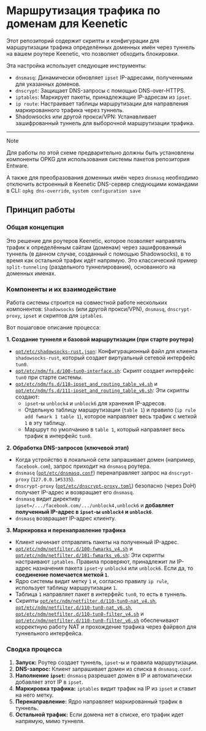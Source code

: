 # Маршрутизация трафика по доменам для Keenetic

Этот репозиторий содержит скрипты и конфигурации для маршрутизации трафика определённых доменных имён через туннель на вашем роутере Keenetic, что позволяет обходить блокировки.

Эта настройка использует следующие инструменты:

- `dnsmasq`: Динамически обновляет `ipset` IP-адресами, полученными для указанных доменов.
- `dnscrypt`: Защищает DNS-запросы с помощью DNS-over-HTTPS.
- `iptables`: Маркирует пакеты, принадлежащие IP-адресам из `ipset`.
- `ip route`: Настраивает таблицы маршрутизации для направления маркированного трафика через туннель.
- Shadowsocks или другой прокси/VPN: Устанавливает зашифрованный туннель для выборочной маршрутизации трафика.

---

> [!NOTE]  
> Для работы по этой схеме предварительно должны быть установлены компоненты OPKG для использования системы пакетов репозитория Entware.
> 
> А также для преобразования доменных имён через `dnsmasq` необходимо отключить встроенный в Keenetic DNS-сервер следующими командами в CLI:
> `opkg dns-override`, `system configuration save`

## Принцип работы

### Общая концепция

Это решение для роутеров Keenetic, которое позволяет направлять трафик к определённым сайтам (доменам) через зашифрованный туннель (в данном случае, созданный с помощью Shadowsocks), в то время как остальной трафик идёт напрямую. Это классический пример `split-tunneling` (раздельного туннелирования), основанного на доменных именах.

### Компоненты и их взаимодействие

Работа системы строится на совместной работе нескольких компонентов: `Shadowsocks` (или другой прокси/VPN), `dnsmasq`, `dnscrypt-proxy`, `ipset` и скриптов для `iptables`.

Вот пошаговое описание процесса:

**1. Создание туннеля и базовой маршрутизации (при старте роутера)**

*   [`opt/etc/shadowsocks-rust.json`](opt/etc/shadowsocks-rust.json): Конфигурационный файл для клиента `shadowsocks-rust`, который создает виртуальный сетевой интерфейс `tun0`.
*   [`opt/etc/ndm/fs.d/100-tun0-interface.sh`](opt/etc/ndm/fs.d/100-tun0-interface.sh): Скрипт создает интерфейс `tun0` при старте системы.
*   [`opt/etc/ndm/fs.d/110-ipset_and_routing_table_v4.sh`](opt/etc/ndm/fs.d/110-ipset_and_routing_table_v4.sh) и [`opt/etc/ndm/fs.d/111-ipset_and_routing_table_v6.sh`](opt/etc/ndm/fs.d/111-ipset_and_routing_table_v6.sh): Эти скрипты создают:
    *   `ipset`-ы `unblock4` и `unblock6` для хранения IP-адресов.
    *   Отдельную таблицу маршрутизации (`table 1`) и правило (`ip rule add fwmark 1 table 1`), которое направляет весь трафик с меткой `1` в эту таблицу.
    *   Маршрут по умолчанию в `table 1`, который направляет весь трафик в интерфейс `tun0`.

**2. Обработка DNS-запросов (ключевой этап)**

*   Когда устройство в локальной сети запрашивает домен (например, `facebook.com`), запрос приходит на `dnsmasq` роутера.
*   `dnsmasq` ([`opt/etc/dnsmasq.conf`](opt/etc/dnsmasq.conf)) перенаправляет запрос на `dnscrypt-proxy` (`127.0.0.1#5335`).
*   `dnscrypt-proxy` ([`opt/etc/dnscrypt-proxy.toml`](opt/etc/dnscrypt-proxy.toml)) безопасно (через DoH) получает IP-адрес и возвращает его `dnsmasq`.
*   `dnsmasq` видит директиву `ipset=/.../facebook.com/.../unblock4,unblock6` и **добавляет полученный IP-адрес в `ipset`-ы `unblock4` и `unblock6`**.
*   `dnsmasq` возвращает IP-адрес клиенту.

**3. Маркировка и перенаправление трафика**

*   Клиент начинает отправлять пакеты на полученный IP-адрес.
*   [`opt/etc/ndm/netfilter.d/100-fwmarks_v4.sh`](opt/etc/ndm/netfilter.d/100-fwmarks_v4.sh) и [`opt/etc/ndm/netfilter.d/101-fwmarks_v6.sh`](opt/etc/ndm/netfilter.d/101-fwmarks_v6.sh): Эти скрипты настраивают `iptables`. Правила проверяют, принадлежит ли IP-адрес назначения пакета `ipset`-у `unblock4` или `unblock6`. Если да, то **соединение помечается меткой `1`**.
*   Ядро системы видит метку `1` и, согласно правилу `ip rule`, использует таблицу маршрутизации `1`.
*   Таблица `1` направляет пакет в интерфейс `tun0`, то есть в туннель.
*   Скрипты [`opt/etc/ndm/netfilter.d/110-tun0-nat_v4.sh`](opt/etc/ndm/netfilter.d/110-tun0-nat_v4.sh), [`opt/etc/ndm/netfilter.d/110-tun0-nat_v6.sh`](opt/etc/ndm/netfilter.d/110-tun0-nat_v6.sh), [`opt/etc/ndm/netfilter.d/110-tun0-filter_v4.sh`](opt/etc/ndm/netfilter.d/110-tun0-filter_v4.sh) и [`opt/etc/ndm/netfilter.d/110-tun0-filter_v6.sh`](opt/etc/ndm/netfilter.d/110-tun0-filter_v6.sh) обеспечивают корректную работу NAT и прохождение трафика через файрвол для туннельного интерфейса.

### Сводка процесса

1.  **Запуск:** Роутер создает туннель, `ipset`-ы и правила маршрутизации.
2.  **DNS-запрос:** Клиент запрашивает домен из списка в `dnsmasq.conf`.
3.  **Наполнение `ipset`:** `dnsmasq` разрешает домен в IP и автоматически добавляет этот IP в `ipset`.
4.  **Маркировка трафика:** `iptables` видит трафик на IP из `ipset` и ставит на него метку.
5.  **Перенаправление:** Ядро направляет маркированный трафик в туннель.
6.  **Остальной трафик:** Если домена нет в списке, его трафик идет напрямую, мимо туннеля.
